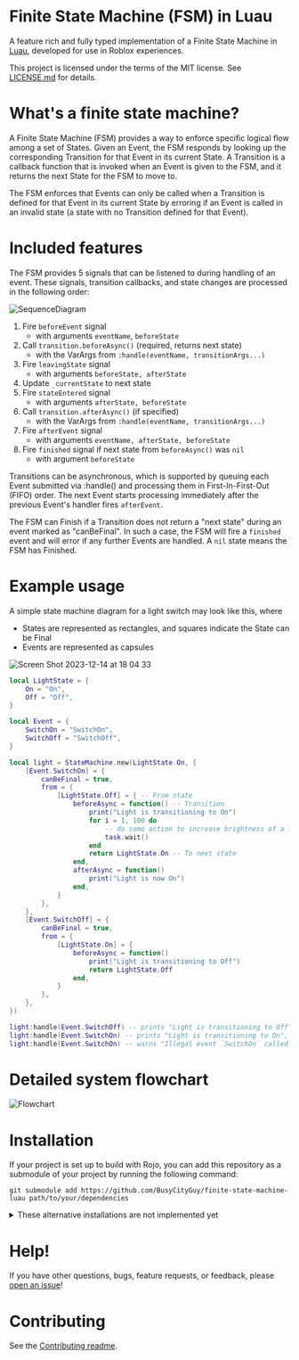 # Finite State Machine (FSM) in Luau

A feature rich and fully typed implementation of a Finite State Machine in [Luau](https://luau-lang.org/), developed for use in Roblox experiences.

This project is licensed under the terms of the MIT license. See [LICENSE.md](https://github.com/busycityguy/finite-state-machine-luau/blob/main/LICENSE.md) for details.

# What's a finite state machine?

A Finite State Machine (FSM) provides a way to enforce specific logical flow among a set of States. Given an Event, the FSM responds by looking up the corresponding Transition for that Event in its current State. A Transition is a callback function that is invoked when an Event is given to the FSM, and it returns the next State for the FSM to move to.

The FSM enforces that Events can only be called when a Transition is defined for that Event in its current State
by erroring if an Event is called in an invalid state (a state with no Transition defined for that Event).

# Included features

The FSM provides 5 signals that can be listened to during handling of an event.
These signals, transition callbacks, and state changes are processed in the following order:

![SequenceDiagram](https://github.com/BusyCityGuy/finite-state-machine-luau/assets/55513323/9ace09e3-a16e-474b-83ca-aac91cd69492)

1. Fire `beforeEvent` signal
   - with arguments `eventName`, `beforeState`
1. Call `transition.beforeAsync()` (required, returns next state)
   - with the VarArgs from `:handle(eventName, transitionArgs...)`
1. Fire `leavingState` signal
   - with arguments `beforeState, afterState`
1. Update `_currentState` to next state
1. Fire `stateEntered` signal
   - with arguments `afterState, beforeState`
1. Call `transition.afterAsync()` (if specified)
   - with the VarArgs from `:handle(eventName, transitionArgs...)`
1. Fire `afterEvent` signal
   - with arguments `eventName, afterState, beforeState`
1. Fire `finished` signal if next state from `beforeAsync()` was `nil`
   - with argument `beforeState`

Transitions can be asynchronous, which is supported by queuing each Event submitted via :handle() and processing them in First-In-First-Out (FIFO) order. The next Event starts processing immediately after the previous Event's handler fires `afterEvent`.

The FSM can Finish if a Transition does not return a "next state" during an event marked as "canBeFinal".
In such a case, the FSM will fire a `finished` event and will error if any further Events are handled.
A `nil` state means the FSM has Finished.

# Example usage

A simple state machine diagram for a light switch may look like this, where

- States are represented as rectangles, and squares indicate the State can be Final
- Events are represented as capsules

![Screen Shot 2023-12-14 at 18 04 33](https://github.com/BusyCityGuy/finite-state-machine-luau/assets/55513323/3d5b2118-91ea-4427-ac2d-688fb0094d1f)

```lua
local LightState = {
	On = "On",
	Off = "Off",
}

local Event = {
	SwitchOn = "SwitchOn",
	SwitchOff = "SwitchOff",
}

local light = StateMachine.new(LightState.On, {
	[Event.SwitchOn] = {
		canBeFinal = true,
		from = {
			[LightState.Off] = { -- From state
				beforeAsync = function() -- Transition
					print("Light is transitioning to On")
					for i = 1, 100 do
						-- do some action to increase brightness of a light here
						task.wait()
					end
					return LightState.On -- To next state
				end,
				afterAsync = function()
					print("Light is now On")
				end,
			}
		},
	},
	[Event.SwitchOff] = {
		canBeFinal = true,
		from = {
			[LightState.On] = {
				beforeAsync = function()
					print("Light is transitioning to Off")
					return LightState.Off
				end,
			}
		},
	},
})

light:handle(Event.SwitchOff) -- prints "Light is transitioning to Off"
light:handle(Event.SwitchOn) -- prints "Light is transitioning to On", increases brightness over time, and then prints "Light is now On"
light:handle(Event.SwitchOn) -- warns "Illegal event `SwitchOn` called during state `On`" with a stack trace
```

# Detailed system flowchart

![Flowchart](https://github.com/BusyCityGuy/finite-state-machine-luau/assets/55513323/5b3a5c8f-fd42-4021-b3a8-6da1256644d8)

# Installation

If your project is set up to build with Rojo, you can add this repository as a submodule of your project by running the following command:

`git submodule add https://github.com/BusyCityGuy/finite-state-machine-luau path/to/your/dependencies`

<details>
<summary>These alternative installations are not implemented yet</summary>

In the future, an alternative installation method will be to download your desired release file from the [Releases](https://github.com/BusyCityGuy/latest) page.

Provided in the release will be a `.zip` file that can be extracted into your Rojo project, or you can download the `.rbxm` and drag it into Roblox Studio if you're not using Rojo.

Also in the future, this project will be published on [Wally](https://wally.run/), and could be installed into your project by adding `finite-state-machine = "busycityguy/finite-state-machine@0.0.0"` to your `wally.toml` file.

</details>

# Help!

If you have other questions, bugs, feature requests, or feedback, please [open an issue](https://github.com/BusyCityGuy/finite-state-machine-luau/issues)!

# Contributing

See the [Contributing readme](CONTRIBUTING.md).
